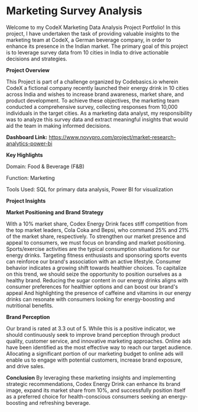 # Marketing Survey Analysis

Welcome to my CodeX Marketing Data Analysis Project Portfolio! In this project, I have undertaken the task of providing valuable insights to the marketing team at CodeX, a German beverage company, in order to enhance its presence in the Indian market. The primary goal of this project is to leverage survey data from 10 cities in India to drive actionable decisions and strategies.

**Project Overview**

This Project is part of a challenge organized by Codebasics.io wherein CodeX a fictional company recently launched their energy drink in 10 cities across India and wishes to increase brand awareness, market share, and product development. To achieve these objectives, the marketing team conducted a comprehensive survey, collecting responses from 10,000 individuals in the target cities. As a marketing data analyst, my responsibility was to analyze this survey data and extract meaningful insights that would aid the team in making informed decisions.

**Dashboard Link:**  https://www.novypro.com/project/market-research-analytics-power-bi

**Key Highlights**

Domain: Food & Beverage (F&B)

Function: Marketing

Tools Used: SQL for primary data analysis, Power BI for visualization

**Project Insights**

**Market Positioning and Brand Strategy**

With a 10% market share, Codex Energy Drink faces stiff competition from the top market leaders, Cola Coka and Bepsi, who command 25% and 21% of the market share, respectively. 
To strengthen our market presence and appeal to consumers, we must focus on branding and market positioning.
Sports/exercise activities are the typical consumption situations for our energy drinks. Targeting fitness enthusiasts and sponsoring sports events can reinforce our brand's association with an active lifestyle.
Consumer behavior indicates a growing shift towards healthier choices. To capitalize on this trend, we should seize the opportunity to position ourselves as a healthy brand. Reducing the sugar content in our energy drinks aligns with consumer preferences for healthier options and can boost our brand's appeal And highlighting the presence of caffeine and vitamins in our energy drinks can resonate with consumers looking for energy-boosting and nutritional benefits.

**Brand Perception**

Our brand is rated at 3.3 out of 5. While this is a positive indicator, we should continuously seek to improve brand perception through product quality, customer service, and innovative marketing approaches.
Online ads have been identified as the most effective way to reach our target audience. Allocating a significant portion of our marketing budget to online ads will enable us to engage with potential customers, increase brand exposure, and drive sales.


**Conclusion**
By leveraging these marketing insights and implementing strategic recommendations, Codex Energy Drink can enhance its brand image, expand its market share from 10%, and successfully position itself as a preferred choice for health-conscious consumers seeking an energy-boosting and refreshing beverage.
